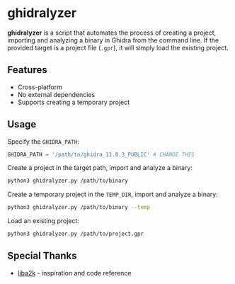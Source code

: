 # ghidralyzer

**ghidralyzer** is a script that automates the process of creating a project, importing and analyzing a binary in Ghidra from the command line. If the provided target is a project file (`.gpr`), it will simply load the existing project.

## Features

- Cross-platform
- No external dependencies
- Supports creating a temporary project

## Usage

Specify the `GHIDRA_PATH`:
```python
GHIDRA_PATH = '/path/to/ghidra_11.0.3_PUBLIC' # CHANGE THIS
```

Create a project in the target path, import and analyze a binary:
```bash
python3 ghidralyzer.py /path/to/binary
```

Create a temporary project in the `TEMP_DIR`, import and analyze a binary:
```bash
python3 ghidralyzer.py /path/to/binary --temp
```

Load an existing project:
```bash
python3 ghidralyzer.py /path/to/project.gpr
```

## Special Thanks

- [liba2k](https://gist.github.com/liba2k/d522b4f20632c4581af728b286028f8f) - inspiration and code reference
